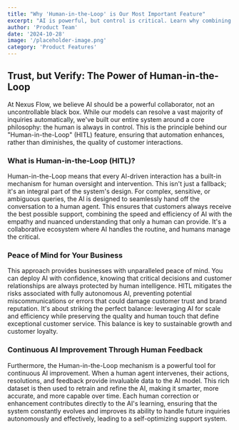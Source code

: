 ```yaml
---
title: "Why 'Human-in-the-Loop' is Our Most Important Feature"
excerpt: "AI is powerful, but control is critical. Learn why combining human oversight with AI automation leads to superior customer support outcomes and builds unbreakable trust."
author: 'Product Team'
date: '2024-10-28'
image: '/placeholder-image.png'
category: 'Product Features'
---
```


## Trust, but Verify: The Power of Human-in-the-Loop

At Nexus Flow, we believe AI should be a powerful collaborator, not an uncontrollable black box. While our models can resolve a vast majority of inquiries automatically, we've built our entire system around a core philosophy: the human is always in control. This is the principle behind our "Human-in-the-Loop" (HITL) feature, ensuring that automation enhances, rather than diminishes, the quality of customer interactions.

### What is Human-in-the-Loop (HITL)?

Human-in-the-Loop means that every AI-driven interaction has a built-in mechanism for human oversight and intervention. This isn't just a fallback; it's an integral part of the system's design. For complex, sensitive, or ambiguous queries, the AI is designed to seamlessly hand off the conversation to a human agent. This ensures that customers always receive the best possible support, combining the speed and efficiency of AI with the empathy and nuanced understanding that only a human can provide. It's a collaborative ecosystem where AI handles the routine, and humans manage the critical.

### Peace of Mind for Your Business

This approach provides businesses with unparalleled peace of mind. You can deploy AI with confidence, knowing that critical decisions and customer relationships are always protected by human intelligence. HITL mitigates the risks associated with fully autonomous AI, preventing potential miscommunications or errors that could damage customer trust and brand reputation. It's about striking the perfect balance: leveraging AI for scale and efficiency while preserving the quality and human touch that define exceptional customer service. This balance is key to sustainable growth and customer loyalty.

### Continuous AI Improvement Through Human Feedback

Furthermore, the Human-in-the-Loop mechanism is a powerful tool for continuous AI improvement. When a human agent intervenes, their actions, resolutions, and feedback provide invaluable data to the AI model. This rich dataset is then used to retrain and refine the AI, making it smarter, more accurate, and more capable over time. Each human correction or enhancement contributes directly to the AI's learning, ensuring that the system constantly evolves and improves its ability to handle future inquiries autonomously and effectively, leading to a self-optimizing support system.
